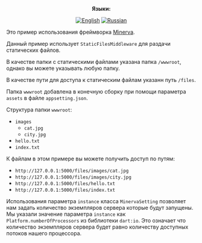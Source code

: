 <div align="center">

**Языки:**
  
[![English](https://img.shields.io/badge/Language-English-blue?style=?style=flat-square)](README.md)
[![Russian](https://img.shields.io/badge/Language-Russian-blue?style=?style=flat-square)](README.ru.md)

</div>

Это пример использования фреймворка [Minerva](https://github.com/GlebBatykov/minerva).

Данный пример использует `StaticFilesMiddleware` для раздачи статических файлов.

В качестве папки с статическими файлами указана папка `/wwwroot`, однако вы можете указывать любую папку.

В качестве пути для доступа к статическим файлам указанн путь `/files`.

Папка `wwwroot` добавлена в конечную сборку при помощи параметра `assets` в файле `appsetting.json`.

Структура папки `wwwroot`:

- `images`
  - `cat.jpg`
  - `city.jpg`
- `hello.txt`
- `index.txt`

К файлам в этом примере вы можете получить доступ по путям:

- `http://127.0.0.1:5000/files/images/cat.jpg`
- `http://127.0.0.1:5000/files/images/city.jpg`
- `http://127.0.0.1:5000/files/hello.txt`
- `http://127.0.0.1:5000/files/index.txt`

Использования параметра `instance` класса `MinervaSetting` позволяет нам задать количество экземпляров сервера которые будут запущены. Мы указали значение параметра `instance` как `Platform.numberOfProcessors` из библиотеки `dart:io`. Это означает что количество экземпляров сервера будет равно количеству доступных потоков нашего процессора.
